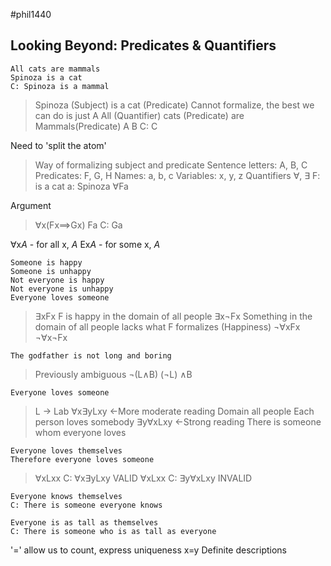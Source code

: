 #phil1440 
## Looking Beyond: Predicates & Quantifiers 
```
All cats are mammals 
Spinoza is a cat 
C: Spinoza is a mammal
```
>Spinoza (Subject) is a cat (Predicate)
>Cannot formalize, the best we can do is just A
>All (Quantifier) cats (Predicate) are Mammals(Predicate)
>A
>B
>C: C

Need to 'split the atom'
> Way of formalizing subject and predicate 
> Sentence letters: A, B, C
> Predicates: F, G, H
> Names: a, b, c
> Variables: x, y, z
> Quantifiers $\forall$, $\exists$
> F:  is a cat
> a: Spinoza
> $\forall$Fa

Argument 
>$\forall$x(Fx$\implies$Gx)
>Fa
>C: Ga

$\forall$x$A$ - for all x, $A$
Ex$A$ - for some x, $A$

```
Someone is happy
Someone is unhappy
Not everyone is happy
Not everyone is unhappy
Everyone loves someone
```
> $\exists$xFx F is happy in the domain of all people
> $\exists$x$\neg$Fx Something in the domain of all people lacks what F formalizes (Happiness)
> $\neg\forall$xFx
> $\neg\forall$x$\neg$Fx
```
The godfather is not long and boring 
```
>Previously ambiguous
>$\neg$(L$\land$B)
>($\neg$L) $\land$B
```
Everyone loves someone
```  
>L -> Lab
>$\forall$x$\exists$yLxy <-More moderate reading
>Domain all people
>Each person loves somebody
>$\exists$y$\forall$xLxy <-Strong reading
>There is someone whom everyone loves 
```
Everyone loves themselves
Therefore everyone loves someone
```
>$\forall$xLxx
>C: $\forall$x$\exists$yLxy
>VALID
>$\forall$xLxx
>C: $\exists$y$\forall$xLxy
>INVALID
```
Everyone knows themselves
C: There is someone everyone knows

Everyone is as tall as themselves
C: There is someone who is as tall as everyone
```
'=' allow us to count, express uniqueness
x=y
Definite descriptions